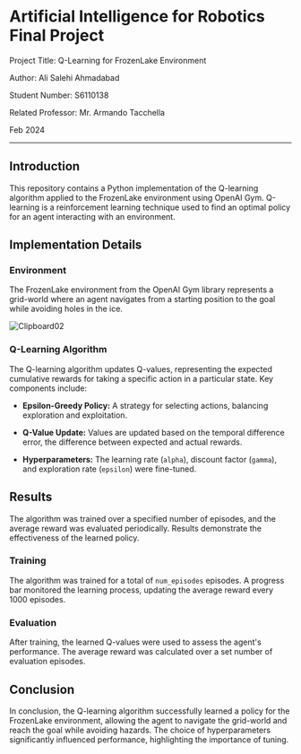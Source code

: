 # Artificial Intelligence for Robotics Final Project
Project Title: Q-Learning for FrozenLake Environment

Author: Ali Salehi Ahmadabad

Student Number: S6110138

Related Professor: Mr. Armando Tacchella

Feb 2024

--------------------------------------------------------------------------

## Introduction

This repository contains a Python implementation of the Q-learning algorithm applied to the FrozenLake environment using OpenAI Gym. Q-learning is a reinforcement learning technique used to find an optimal policy for an agent interacting with an environment.

## Implementation Details

### Environment

The FrozenLake environment from the OpenAI Gym library represents a grid-world where an agent navigates from a starting position to the goal while avoiding holes in the ice.

![Clipboard02](https://github.com/AliSalehiAhmadabad/AI1_Final_Project/assets/150590478/50702207-40a9-44d2-9897-0cf391c333fa)


### Q-Learning Algorithm

The Q-learning algorithm updates Q-values, representing the expected cumulative rewards for taking a specific action in a particular state. Key components include:

- **Epsilon-Greedy Policy:** A strategy for selecting actions, balancing exploration and exploitation.

- **Q-Value Update:** Values are updated based on the temporal difference error, the difference between expected and actual rewards.

- **Hyperparameters:** The learning rate (`alpha`), discount factor (`gamma`), and exploration rate (`epsilon`) were fine-tuned.

## Results

The algorithm was trained over a specified number of episodes, and the average reward was evaluated periodically. Results demonstrate the effectiveness of the learned policy.

### Training

The algorithm was trained for a total of `num_episodes` episodes. A progress bar monitored the learning process, updating the average reward every 1000 episodes.

### Evaluation

After training, the learned Q-values were used to assess the agent's performance. The average reward was calculated over a set number of evaluation episodes.

## Conclusion

In conclusion, the Q-learning algorithm successfully learned a policy for the FrozenLake environment, allowing the agent to navigate the grid-world and reach the goal while avoiding hazards. The choice of hyperparameters significantly influenced performance, highlighting the importance of tuning.



